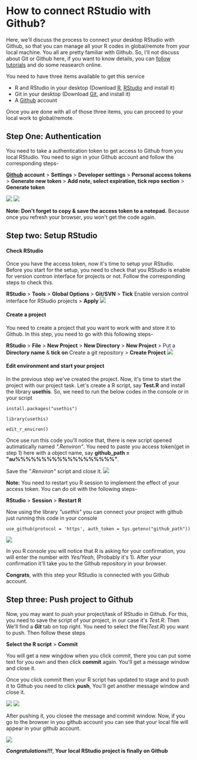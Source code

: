 # How to connect RStudio with Github?
Here, we'll discuss the process to connect your desktop RStudio with Github, so that you can manage all your R codes in global/remote from your local machine.
You all are pretty familiar with Github. So, I'll not discuss about Git or Github here, if you want to know details, you can [follow tutorials](https://www.youtube.com/watch?v=SWYqp7iY_Tc) and do some reasearch online.

You need to have three items available to get this service
* R and RStudio in your desktop (Download [R](https://cran.r-project.org/bin/windows/base/), [RStudio](https://www.rstudio.com/products/rstudio/download/) and install it)
* Git in your desktop (Download [Git](https://git-scm.com/downloads), and install it)
* A [Github](https://github.com/) account

Once you are done with all of those three items, you can proceed to your local work to global/remote.

## Step One: Authentication
You need to take a authentication token to get access to Github from you local RStudio. You need to sign in your Github account and follow the corresponding steps-

**[Github](https://github.com/) account** > **Settings** > **Developer settings** > **Personal access tokens** > **Generate new token** > **Add note, select expiration, tick repo section** > **Generate token**

![](P.png)
![](P2.png)

**Note: Don't forget to copy & save the access token to a notepad.** Because once you refresh your browser, you won't get the code again.

## Step two: Setup RStudio
#### Check RStudio
Once you have the access token, now it's time to setup your RStudio. Before you start for the setup, you need to check that you RStudio is enable for version contron interface for projects or not. Follow the corresponding steps to check this.

**RStudio** > **Tools** > **Global Options** > **Git/SVN** > **Tick** Enable version control interface for RStudio projects > **Apply**
![](P3.png)

#### Create a project
You need to create a project that you want to work with and store it to Github. In this step, you need to go with this following steps-

**RStudio** > **File** > **New Project** > **New Directory** > **New Project** > Put a **Directory name** & **tick on** Create a git repository > **Create Project**
![](P4.png)

#### Edit environment and start your project
In the previous step we've created the project. Now, it's time to start the project with our project task. Let's create a R script, say **Test.R** and install the library **usethis**. So, we need to run the below codes in the console or in your script

`install.packages("usethis")`

`library(usethis)`

`edit_r_environ()`

Once use run this code you'll notice that, there is new script opened autimatically named *".Renviron"*. You need to paste you access token(get in step 1) here with a object name, 
say **github_path = "au%%%%%%%%%%%%%%%%%%%"**.

Save the *".Renviron"* script and close it.
![](P5.png)

**Note:** You need to restart you R session to implement the effect of your access token. You can do oit with the following steps-

**RStudio** > **Session** > **Restart R**

Now using the library *"usethis"* you can connect your project with github just running this code in your console

`
use_github(protocol = 'https', auth_token = Sys.getenv("github_path"))
`

![](Done.png)

In you R console you will notice that R is asking for your confirmation, you will enter the number with *Yes/Yeah*, (Probably it's 1). After your confirmation it'll take you to the Github repository in your browser.


**Congrats**, with this step your RStudio is connected with you Github account.

## Step three: Push project to Github
Now, you may want to push your project/task of RStudio in Github. For this, you need to save the script of your project, in our case it's *Test.R*. Then We'll find a ***Git*** tab on top right. You need to select the file(*Test.R*) you want to push. Then follow these steps

**Select the R script** > **Commit**

You will get a new wingdow when you click commit, there you can put some text for you own and then click **commit** again. You'll get a message window and close it.

Once you click commit then your R script has updated to stage and to push it to Github you need to click **push**, You'll get another message window and close it.

![](P6.png)
![](P7.png)

After pushing it, you closee the message and commit window. Now, if you go to the browser in you github account you can see that your local file will appear in your github account.

![](Git.png)

***Congratulations!!!***, **Your local RStudio project is finally on Github**
